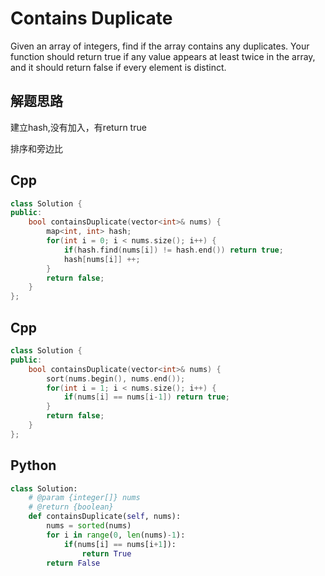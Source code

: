Contains Duplicate
===

Given an array of integers, find if the array contains any duplicates. Your function should return true if any value appears at least twice in the array, and it should return false if every element is distinct.

## 解题思路

建立hash,没有加入，有return true

排序和旁边比

## Cpp

```cpp
class Solution {
public:
    bool containsDuplicate(vector<int>& nums) {
        map<int, int> hash;
        for(int i = 0; i < nums.size(); i++) {
            if(hash.find(nums[i]) != hash.end()) return true;
            hash[nums[i]] ++;
        }
        return false;
    }
};
```

## Cpp

```cpp
class Solution {
public:
    bool containsDuplicate(vector<int>& nums) {
        sort(nums.begin(), nums.end());
        for(int i = 1; i < nums.size(); i++) {
            if(nums[i] == nums[i-1]) return true;
        }
        return false;
    }
};
```

## Python

```python
class Solution:
    # @param {integer[]} nums
    # @return {boolean}
    def containsDuplicate(self, nums):
        nums = sorted(nums)
        for i in range(0, len(nums)-1):
            if(nums[i] == nums[i+1]):
                return True
        return False
```